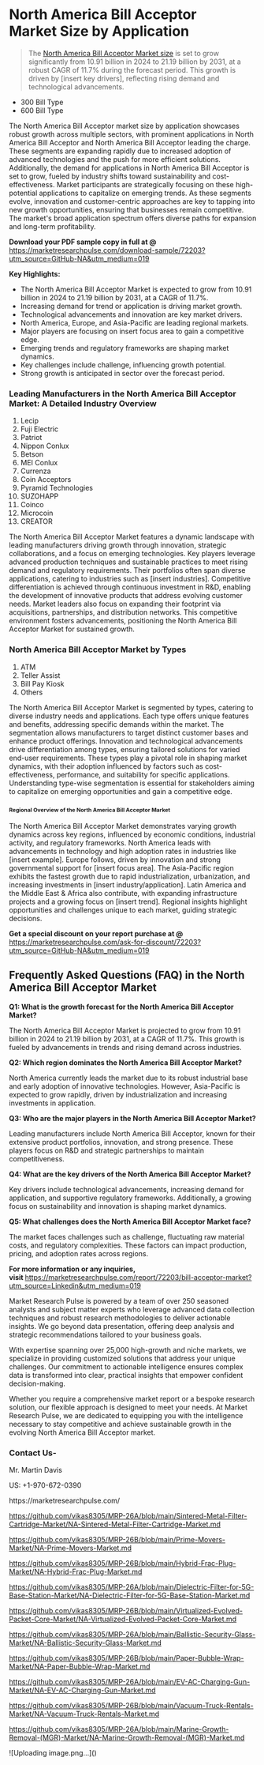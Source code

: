 
<h1>North America Bill Acceptor Market&nbsp;Size by Application</h1><blockquote><p>The <a href="https://marketresearchpulse.com/download-sample/72203?utm_source=GitHub-NA&amp;utm_medium=019">North America Bill Acceptor Market size</a> is set to grow significantly from 10.91 billion in 2024 to 21.19 billion by 2031, at a robust CAGR of 11.7% during the forecast period. This growth is driven by [insert key drivers], reflecting rising demand and technological advancements.</p></blockquote><ul><li>300 Bill Type<li> 600 Bill Type</li></ul><p>The North America Bill Acceptor market size by application showcases robust growth across multiple sectors, with prominent applications in North America Bill Acceptor and North America Bill Acceptor leading the charge. These segments are expanding rapidly due to increased adoption of advanced technologies and the push for more efficient solutions. Additionally, the demand for applications in North America Bill Acceptor is set to grow, fueled by industry shifts toward sustainability and cost-effectiveness. Market participants are strategically focusing on these high-potential applications to capitalize on emerging trends. As these segments evolve, innovation and customer-centric approaches are key to tapping into new growth opportunities, ensuring that businesses remain competitive. The market's broad application spectrum offers diverse paths for expansion and long-term profitability.</p><p><strong>Download your PDF sample copy in full at @ </strong><a href="https://marketresearchpulse.com/download-sample/72203?utm_source=GitHub-NA&amp;utm_medium=019">https://marketresearchpulse.com/download-sample/72203?utm_source=GitHub-NA&amp;utm_medium=019</a></p><p><strong>Key Highlights: </strong></p><ul><li>The North America Bill Acceptor Market is expected to grow from 10.91 billion in 2024 to 21.19 billion by 2031, at a CAGR of 11.7%.</li><li>Increasing demand for trend or application is driving market growth.</li><li>Technological advancements and innovation are key market drivers.</li><li>North America, Europe, and Asia-Pacific are leading regional markets.</li><li>Major players are focusing on insert focus area to gain a competitive edge.</li><li>Emerging trends and regulatory frameworks are shaping market dynamics.</li><li>Key challenges include challenge, influencing growth potential.</li><li>Strong growth is anticipated in sector over the forecast period.</li></ul><h3>Leading Manufacturers in the North America Bill Acceptor Market: A Detailed Industry Overview</h3><ol><li>Lecip</li><li>Fuji Electric</li><li>Patriot</li><li>Nippon Conlux</li><li>Betson</li><li>MEI Conlux</li><li>Currenza</li><li>Coin Acceptors</li><li>Pyramid Technologies</li><li>SUZOHAPP</li><li>Coinco</li><li>Microcoin</li><li>CREATOR</li></ol><div class="flex max-w-full flex-col flex-grow"><div class="min-h-8 text-message flex w-full flex-col items-end gap-2 whitespace-normal break-words [.text-message+&amp;]:mt-5" dir="auto" data-message-author-role="assistant" data-message-id="fd8432e4-4910-450d-b182-61b7bfb0a01f" data-message-model-slug="gpt-4o"><div class="flex w-full flex-col gap-1 empty:hidden first:pt-[3px]"><div class="markdown prose w-full break-words dark:prose-invert light"><p>The North America Bill Acceptor Market features a dynamic landscape with leading manufacturers driving growth through innovation, strategic collaborations, and a focus on emerging technologies. Key players leverage advanced production techniques and sustainable practices to meet rising demand and regulatory requirements. Their portfolios often span diverse applications, catering to industries such as [insert industries]. Competitive differentiation is achieved through continuous investment in R&amp;D, enabling the development of innovative products that address evolving customer needs. Market leaders also focus on expanding their footprint via acquisitions, partnerships, and distribution networks. This competitive environment fosters advancements, positioning the North America Bill Acceptor Market for sustained growth.</p></div></div></div></div><h3>North America Bill Acceptor Market by Types</h3><ol><li>ATM<li> Teller Assist<li> Bill Pay Kiosk<li> Others</li></ol><div class="flex max-w-full flex-col flex-grow"><div class="min-h-8 text-message flex w-full flex-col items-end gap-2 whitespace-normal break-words [.text-message+&amp;]:mt-5" dir="auto" data-message-author-role="assistant" data-message-id="084470be-0bb7-4664-bddf-5156b4f41249" data-message-model-slug="gpt-4o-mini"><div class="flex w-full flex-col gap-1 empty:hidden first:pt-[3px]"><div class="markdown prose w-full break-words dark:prose-invert light"><p>The North America Bill Acceptor Market is segmented by types, catering to diverse industry needs and applications. Each type offers unique features and benefits, addressing specific demands within the market. The segmentation allows manufacturers to target distinct customer bases and enhance product offerings. Innovation and technological advancements drive differentiation among types, ensuring tailored solutions for varied end-user requirements. These types play a pivotal role in shaping market dynamics, with their adoption influenced by factors such as cost-effectiveness, performance, and suitability for specific applications. Understanding type-wise segmentation is essential for stakeholders aiming to capitalize on emerging opportunities and gain a competitive edge.</p></div></div></div></div><h3><span style="font-size: 11px;">Regional Overview of the North America Bill Acceptor Market</span></h3><div class="flex max-w-full flex-col flex-grow"><div class="min-h-8 text-message flex w-full flex-col items-end gap-2 whitespace-normal break-words [.text-message+&amp;]:mt-5" dir="auto" data-message-author-role="assistant" data-message-id="e9038762-ce64-4e30-91c9-9bd413514231" data-message-model-slug="gpt-4o-mini"><div class="flex w-full flex-col gap-1 empty:hidden first:pt-[3px]"><div class="markdown prose w-full break-words dark:prose-invert light"><p>The North America Bill Acceptor Market demonstrates varying growth dynamics across key regions, influenced by economic conditions, industrial activity, and regulatory frameworks. North America leads with advancements in technology and high adoption rates in industries like [insert example]. Europe follows, driven by innovation and strong governmental support for [insert focus area]. The Asia-Pacific region exhibits the fastest growth due to rapid industrialization, urbanization, and increasing investments in [insert industry/application]. Latin America and the Middle East &amp; Africa also contribute, with expanding infrastructure projects and a growing focus on [insert trend]. Regional insights highlight opportunities and challenges unique to each market, guiding strategic decisions.</p></div></div></div></div><p><strong>Get a special discount on your report purchase at @ </strong><a href="https://marketresearchpulse.com/ask-for-discount/72203?utm_source=GitHub-NA&amp;utm_medium=019">https://marketresearchpulse.com/ask-for-discount/72203?utm_source=GitHub-NA&amp;utm_medium=019</a></p><h2>Frequently Asked Questions (FAQ) in the North America Bill Acceptor Market</h2><p><strong>Q1: What is the growth forecast for the North America Bill Acceptor Market?</strong></p><p>The North America Bill Acceptor Market is projected to grow from 10.91 billion in 2024 to 21.19 billion by 2031, at a CAGR of 11.7%. This growth is fueled by advancements in trends and rising demand across industries.</p><p><strong>Q2: Which region dominates the North America Bill Acceptor Market?</strong></p><p>North America currently leads the market due to its robust industrial base and early adoption of innovative technologies. However, Asia-Pacific is expected to grow rapidly, driven by industrialization and increasing investments in application.</p><p><strong>Q3: Who are the major players in the North America Bill Acceptor Market?</strong></p><p>Leading manufacturers include North America Bill Acceptor, known for their extensive product portfolios, innovation, and strong presence. These players focus on R&amp;D and strategic partnerships to maintain competitiveness.</p><p><strong>Q4: What are the key drivers of the North America Bill Acceptor Market?</strong></p><p>Key drivers include technological advancements, increasing demand for application, and supportive regulatory frameworks. Additionally, a growing focus on sustainability and innovation is shaping market dynamics.</p><p><strong>Q5: What challenges does the North America Bill Acceptor Market face?</strong></p><p>The market faces challenges such as challenge, fluctuating raw material costs, and regulatory complexities. These factors can impact production, pricing, and adoption rates across regions.</p><p><strong>For more information or any inquiries, visit&nbsp;</strong><a href="https://marketresearchpulse.com/report/72203/bill-acceptor-market?utm_source=Linkedin&utm_medium=019">https://marketresearchpulse.com/report/72203/bill-acceptor-market?utm_source=Linkedin&utm_medium=019</a></p><p>Market Research Pulse is powered by a team of over 250 seasoned analysts and subject matter experts who leverage advanced data collection techniques and robust research methodologies to deliver actionable insights. We go beyond data presentation, offering deep analysis and strategic recommendations tailored to your business goals.</p><p>With expertise spanning over 25,000 high-growth and niche markets, we specialize in providing customized solutions that address your unique challenges. Our commitment to actionable intelligence ensures complex data is transformed into clear, practical insights that empower confident decision-making.</p><p>Whether you require a comprehensive market report or a bespoke research solution, our flexible approach is designed to meet your needs. At Market Research Pulse, we are dedicated to equipping you with the intelligence necessary to stay competitive and achieve sustainable growth in the evolving North America Bill Acceptor market.</p><h3><strong>Contact Us-</strong></h3><p>Mr. Martin Davis</p><p>US: +1-970-672-0390</p><p>https://marketresearchpulse.com/</p><p><a href="https://github.com/vikas8305/MRP-26A/blob/main/Sintered-Metal-Filter-Cartridge-Market/NA-Sintered-Metal-Filter-Cartridge-Market.md">https://github.com/vikas8305/MRP-26A/blob/main/Sintered-Metal-Filter-Cartridge-Market/NA-Sintered-Metal-Filter-Cartridge-Market.md</a></p><p><a href="https://github.com/vikas8305/MRP-26B/blob/main/Prime-Movers-Market/NA-Prime-Movers-Market.md">https://github.com/vikas8305/MRP-26B/blob/main/Prime-Movers-Market/NA-Prime-Movers-Market.md</a></p><p><a href="https://github.com/vikas8305/MRP-26B/blob/main/Hybrid-Frac-Plug-Market/NA-Hybrid-Frac-Plug-Market.md">https://github.com/vikas8305/MRP-26B/blob/main/Hybrid-Frac-Plug-Market/NA-Hybrid-Frac-Plug-Market.md</a></p><p><a href="https://github.com/vikas8305/MRP-26A/blob/main/Dielectric-Filter-for-5G-Base-Station-Market/NA-Dielectric-Filter-for-5G-Base-Station-Market.md">https://github.com/vikas8305/MRP-26A/blob/main/Dielectric-Filter-for-5G-Base-Station-Market/NA-Dielectric-Filter-for-5G-Base-Station-Market.md</a></p><p><a href="https://github.com/vikas8305/MRP-26B/blob/main/Virtualized-Evolved-Packet-Core-Market/NA-Virtualized-Evolved-Packet-Core-Market.md">https://github.com/vikas8305/MRP-26B/blob/main/Virtualized-Evolved-Packet-Core-Market/NA-Virtualized-Evolved-Packet-Core-Market.md</a></p><p><a href="https://github.com/vikas8305/MRP-26A/blob/main/Ballistic-Security-Glass-Market/NA-Ballistic-Security-Glass-Market.md">https://github.com/vikas8305/MRP-26A/blob/main/Ballistic-Security-Glass-Market/NA-Ballistic-Security-Glass-Market.md</a></p><p><a href="https://github.com/vikas8305/MRP-26B/blob/main/Paper-Bubble-Wrap-Market/NA-Paper-Bubble-Wrap-Market.md">https://github.com/vikas8305/MRP-26B/blob/main/Paper-Bubble-Wrap-Market/NA-Paper-Bubble-Wrap-Market.md</a></p><p><a href="https://github.com/vikas8305/MRP-26A/blob/main/EV-AC-Charging-Gun-Market/NA-EV-AC-Charging-Gun-Market.md">https://github.com/vikas8305/MRP-26A/blob/main/EV-AC-Charging-Gun-Market/NA-EV-AC-Charging-Gun-Market.md</a></p><p><a href="https://github.com/vikas8305/MRP-26B/blob/main/Vacuum-Truck-Rentals-Market/NA-Vacuum-Truck-Rentals-Market.md">https://github.com/vikas8305/MRP-26B/blob/main/Vacuum-Truck-Rentals-Market/NA-Vacuum-Truck-Rentals-Market.md</a></p><p><a href="https://github.com/vikas8305/MRP-26A/blob/main/Marine-Growth-Removal-(MGR)-Market/NA-Marine-Growth-Removal-(MGR)-Market.md">https://github.com/vikas8305/MRP-26A/blob/main/Marine-Growth-Removal-(MGR)-Market/NA-Marine-Growth-Removal-(MGR)-Market.md</a></p>
![Uploading image.png…]()
